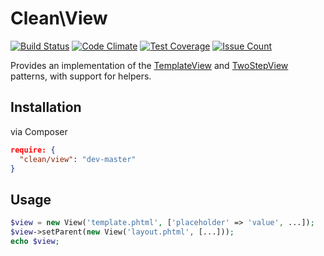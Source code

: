 # Clean\View

[![Build Status](https://travis-ci.org/clean/view.svg?branch=master)](https://travis-ci.org/clean/view)
[![Code Climate](https://codeclimate.com/github/clean/view/badges/gpa.svg)](https://codeclimate.com/github/clean/view)
[![Test Coverage](https://codeclimate.com/github/clean/view/badges/coverage.svg)](https://codeclimate.com/github/clean/view/coverage)
[![Issue Count](https://codeclimate.com/github/clean/view/badges/issue_count.svg)](https://codeclimate.com/github/clean/view)

Provides an implementation of the [TemplateView](http://martinfowler.com/eaaCatalog/templateView.html) and [TwoStepView](http://martinfowler.com/eaaCatalog/twoStepView.html) patterns, with support for helpers.

## Installation

via Composer

```json
require: {
  "clean/view": "dev-master"
}
```

## Usage

```php
$view = new View('template.phtml', ['placeholder' => 'value', ...]);
$view->setParent(new View('layout.phtml', [...]));
echo $view;
```
